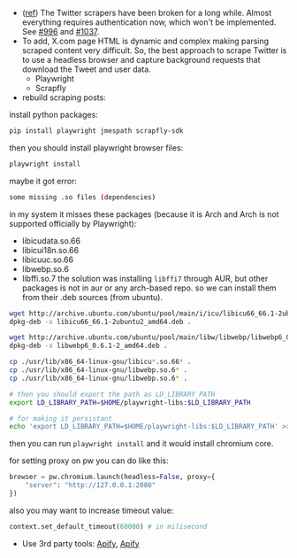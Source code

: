 - ([ref](https://github.com/JustAnotherArchivist/snscrape/issues/1057)) The Twitter scrapers have been broken for a long while. Almost everything requires authentication now, which won't be implemented. See [#996](https://github.com/JustAnotherArchivist/snscrape/issues/996) and [#1037](https://github.com/JustAnotherArchivist/snscrape/issues/1037).
- To add, X.com page HTML is dynamic and complex making parsing scraped content very difficult. So, the best approach to scrape Twitter is to use a headless browser and capture background requests that download the Tweet and user data.
	- Playwright
	- Scrapfly
- rebuild scraping posts:

install python packages:
```bash
pip install playwright jmespath scrapfly-sdk
```
then you should install playwright browser files:
```bash
playwright install
```
maybe it got error:
```bash
some missing .so files (dependencies)
```
in my system it misses these packages (because it is Arch and Arch is not supported officially by Playwright):
- libicudata.so.66
- libicui18n.so.66
- libicuuc.so.66
- libwebp.so.6
- libffi.so.7
the solution was installing `libffi7` through AUR, but other packages is not in aur or any arch-based repo. so we can install them from their .deb sources (from ubuntu).
```bash
wget http://archive.ubuntu.com/ubuntu/pool/main/i/icu/libicu66_66.1-2ubuntu2_amd64.deb
dpkg-deb -x libicu66_66.1-2ubuntu2_amd64.deb .

wget http://archive.ubuntu.com/ubuntu/pool/main/libw/libwebp/libwebp6_0.6.1-2_amd64.deb
dpkg-deb -x libwebp6_0.6.1-2_amd64.deb .

cp ./usr/lib/x86_64-linux-gnu/libicu*.so.66* .  
cp ./usr/lib/x86_64-linux-gnu/libwebp.so.6* .  
cp ./usr/lib/x86_64-linux-gnu/libwebp.so.6* .

# then you should export the path as LD_LIBRARY_PATH
export LD_LIBRARY_PATH=$HOME/playwright-libs:$LD_LIBRARY_PATH

# for making it persistant
echo 'export LD_LIBRARY_PATH=$HOME/playwright-libs:$LD_LIBRARY_PATH' >> ~/.zshrc
```

then you can run `playwright install` and it would install chromium core.

for setting proxy on pw you can do like this:
```python
browser = pw.chromium.launch(headless=False, proxy={
	"server": "http://127.0.0.1:2080"
})
```

also you may want to increase timeout value:
```python
context.set_default_timeout(60000) # in milisecond
```

- Use 3rd party tools: [Apify](https://apify.com/apidojo/twitter-scraper-lite), [Apify](https://apify.com/apidojo/tweet-scraper) 